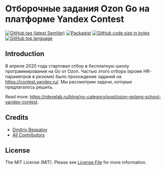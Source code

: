 # Отборочные задания Ozon Go на платформе Yandex Contest

[![GitHub tag (latest SemVer)][ico-github-tag-version]][link-github-tag-version]
[![Packagist][ico-license]][link-license]
[![GitHub code size in bytes][ico-github-size]][link-github]
[![GitHub top language][ico-github-top-language]][link-github]

## Introduction

В апреле 2020 года стартовал отбор в бесплатную школу программирования на Go от Ozon. Частью этого отбора (кроме HR-параметров в резюме) было прохождение заданий на https://contest.yandex.ru/. Мы рассмотрим задачи, которые предлагалось решить.

Read more: https://rdevelab.ru/blog/no-category/post/ozon-golang-school-yandex-contest.

## Credits

- [Dmitriy Bespalov][link-author]
- [All Contributors][link-contributors]

## License

The MIT License (MIT). Please see [License File][link-license] for more information.

[link-author]: https://github.com/superrosko
[link-contributors]: https://github.com/superrosko/ozon-golang-school-yandex-contest/contributors
[link-github]: https://github.com/superrosko/ozon-golang-school-yandex-contest
[link-github-tag-version]: https://github.com/superrosko/ozon-golang-school-yandex-contest
[link-license]: LICENSE.md

[ico-github-size]: https://img.shields.io/github/languages/code-size/superrosko/ozon-golang-school-yandex-contest.svg?style=flat
[ico-github-top-language]: https://img.shields.io/github/languages/top/superrosko/ozon-golang-school-yandex-contest.svg?style=flat
[ico-github-tag-version]: https://img.shields.io/github/v/tag/superrosko/ozon-golang-school-yandex-contest.svg?style=flat
[ico-license]: https://img.shields.io/github/license/superrosko/ozon-golang-school-yandex-contest.svg?style=flat
